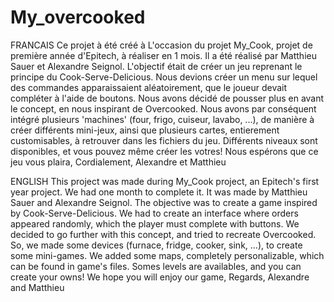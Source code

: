 # My_overcooked

FRANCAIS
Ce projet à été créé à L'occasion du projet My_Cook, projet de première année d'Epitech, à réaliser en 1 mois.
Il a été réalisé par Matthieu Sauer et Alexandre Seignol.
L'objectif était de créer un jeu reprenant le principe du Cook-Serve-Delicious.
Nous devions créer un menu sur lequel des commandes apparaissaient aléatoirement,
que le joueur devait compléter à l'aide de boutons.
Nous avons décidé de pousser plus en avant le concept, en nous inspirant de Overcooked.
Nous avons par conséquent intégré plusieurs 'machines' (four, frigo, cuiseur, lavabo, ...),
de manière à créer différents mini-jeux, ainsi que plusieurs cartes,
entierement customisables, à retrouver dans les fichiers du jeu. Différents niveaux
sont disponibles, et vous pouvez même créer les votres!
Nous espérons que ce jeu vous plaira,
Cordialement,
Alexandre et Matthieu
			
ENGLISH
This project was made during My_Cook project, an Epitech's first year project. We had one month to complete it.
It was made by Matthieu Sauer and Alexandre Seignol.
The objective was to create a game inspired by Cook-Serve-Delicious.
We had to create an interface where orders appeared randomly, which the player must complete with buttons.
We decided to go further with this concept, and tried to recreate Overcooked.
So, we made some devices (furnace, fridge, cooker, sink, ...), to create some mini-games.
We added some maps, completely personalizable, which can be found in game's files.
Somes levels are availables, and you can create your owns!
We hope you will enjoy our game,
Regards,
Alexandre and Matthieu
